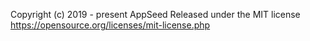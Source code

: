 Copyright (c) 2019 - present AppSeed
Released under the MIT license
https://opensource.org/licenses/mit-license.php